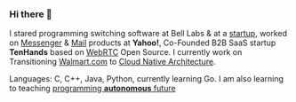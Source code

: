 ### Hi there 👋

I stared programming switching software at Bell Labs & at a [startup](https://www.linkedin.com/company/sylantro-systems/about/), worked on [Messenger](https://en.wikipedia.org/wiki/Yahoo!_Messenger) & [Mail](https://en.wikipedia.org/wiki/Yahoo!_Mail) products at **Yahoo!**, Co-Founded B2B SaaS startup **TenHands** based on [WebRTC](https://webrtc.org/) Open Source. I currently work on Transitioning [Walmart.com](https://www.walmart.com/) to [Cloud Native Architecture](https://github.com/ankumar/Architecture).

Languages: C, C++, Java, Python, currently learning Go. I am also learning to teaching [programming **autonomous** future](https://github.com/ankumar/Algorithm) 

<!--
**ankumar/ankumar** is a ✨ _special_ ✨ repository because its `README.md` (this file) appears on your GitHub profile.

Here are some ideas to get you started:

- 🔭 I’m currently working on ...
- 🌱 I’m currently learning ...
- 👯 I’m looking to collaborate on ...
- 🤔 I’m looking for help with ...
- 💬 Ask me about ...
- 📫 How to reach me: ...
- 😄 Pronouns: ...
- ⚡ Fun fact: ...
-->
